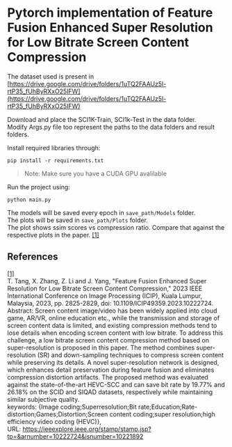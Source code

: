 # Pytorch implementation of Feature Fusion Enhanced Super Resolution for Low Bitrate Screen Content Compression

The dataset used is present in [https://drive.google.com/drive/folders/1uTQ2FAAUz5l-rtP35_fUhByRXxO25IFW](https://drive.google.com/drive/folders/1uTQ2FAAUz5l-rtP35_fUhByRXxO25IFW)

Download and place the SCI1K-Train, SCI1k-Test in the data folder.  
Modify Args.py file too represent the paths to the data folders and result folders.  

Install required libraries through:
```
pip install -r requirements.txt
```
> Note: Make sure you have a CUDA GPU avalilable

Run the project using:
```
python main.py
```

The models will be saved every epoch in `save_path/Models` folder.  
The plots will be saved in `save_path/Plots` folder.  
The plot shows ssim scores vs compression ratio. Compare that against the respective plots in the paper. [[1]](#1)

## References

<a href="https://ieeexplore.ieee.org/stamp/stamp.jsp?tp=&arnumber=10222724&isnumber=10221892" id="1">[1]</a>  
T. Tang, X. Zhang, Z. Li and J. Yang, "Feature Fusion Enhanced Super Resolution for Low Bitrate Screen Content Compression," 2023 IEEE International Conference on Image Processing (ICIP), Kuala Lumpur, Malaysia, 2023, pp. 2825-2829, doi: 10.1109/ICIP49359.2023.10222724.  
Abstract: Screen content image/video has been widely applied into cloud game, AR/VR, online education etc., while the transmission and storage of screen content data is limited, and existing compression methods tend to lose details when encoding screen content with low bitrate. To address this challenge, a low bitrate screen content compression method based on super-resolution is proposed in this paper. The method combines super-resolution (SR) and down-sampling techniques to compress screen content while preserving its details. A novel super-resolution network is designed, which enhances detail preservation during feature fusion and eliminates compression distortion artifacts. The proposed method was evaluated against the state-of-the-art HEVC-SCC and can save bit rate by 19.77% and 26.18% on the SCID and SIQAD datasets, respectively while maintaining similar subjective quality.  
keywords: {Image coding;Superresolution;Bit rate;Education;Rate-distortion;Games;Distortion;Screen content coding;super resolution;high efficiency video coding (HEVC)},  
URL: https://ieeexplore.ieee.org/stamp/stamp.jsp?tp=&arnumber=10222724&isnumber=10221892